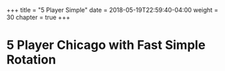 +++
title = "5 Player Simple"
date = 2018-05-19T22:59:40-04:00
weight = 30
chapter = true
+++

# 5 Player Chicago with Fast Simple Rotation

